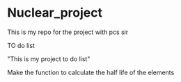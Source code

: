 # Nuclear_project
This is my repo for the project with pcs sir

TO do list

"This is my project to do list"

Make the function to calculate the half life of the elements